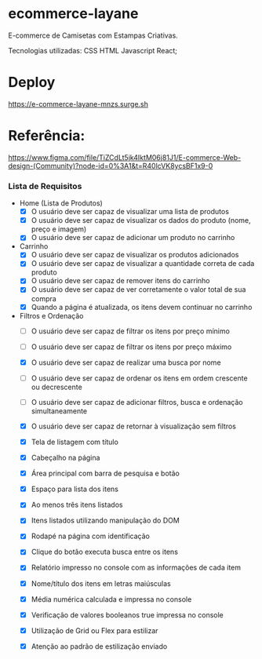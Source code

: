 # ecommerce-layane

E-commerce de Camisetas com Estampas Criativas.

Tecnologias utilizadas: CSS HTML Javascript React;

# Deploy
https://e-commerce-layane-mnzs.surge.sh

# Referência:
https://www.figma.com/file/TiZCdLt5jk4IktM06j81J1/E-commerce-Web-design-(Community)?node-id=0%3A1&t=R40lcVK8ycsBF1x9-0


### Lista de Requisitos
- Home (Lista de Produtos)
    - [x]  O usuário deve ser capaz de visualizar uma lista de produtos
    - [x]  O usuário deve ser capaz de visualizar os dados do produto (nome, preço e imagem)
    - [x]  O usuário deve ser capaz de adicionar um produto no carrinho
- Carrinho
    - [x]  O usuário deve ser capaz de visualizar os produtos adicionados
    - [x]  O usuário deve ser capaz de visualizar a quantidade correta de cada produto
    - [x]  O usuário deve ser capaz de remover itens do carrinho
    - [x]  O usuário deve ser capaz de ver corretamente o valor total de sua compra
    - [x]  Quando a página é atualizada, os itens devem continuar no carrinho
- Filtros e Ordenação
    - [ ]  O usuário deve ser capaz de filtrar os itens por preço mínimo
    - [ ]  O usuário deve ser capaz de filtrar os itens por preço máximo
    - [x]  O usuário deve ser capaz de realizar uma busca por nome
    - [ ]  O usuário deve ser capaz de ordenar os itens em ordem crescente ou decrescente
    - [ ]  O usuário deve ser capaz de adicionar  filtros, busca e ordenação simultaneamente
    - [x]  O usuário deve ser capaz de retornar à visualização sem filtros

    - [x]  Tela de listagem com título	
    - [x]  Cabeçalho na página	
    - [x]  Área principal com barra de pesquisa e botão
    - [x]  Espaço para lista dos itens	
    - [x]  Ao menos três itens listados	
    - [x]  Itens listados utilizando manipulação do DOM	
    - [x]  Rodapé na página com identificação	
    - [x]  Clique do botão executa busca entre os itens	
    - [x]  Relatório impresso no console com as informações de cada item	
    - [x]  Nome/título dos itens em letras maiúsculas
    - [x]  Média numérica calculada e impressa no console
    - [x]  Verificação de valores booleanos true impressa no console	
    - [x]  Utilização de Grid ou Flex para estilizar
    - [x]  Atenção ao padrão de estilização enviado